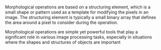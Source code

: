 Morphological operations are based on a structuring element, which is a small shape or pattern used as a template for modifying the pixels in an image. The structuring element is typically a small binary array that defines the area around a pixel to consider during the operation.

Morphological operations are simple yet powerful tools that play a significant role in various image processing tasks, especially in situations where the shapes and structures of objects are important
